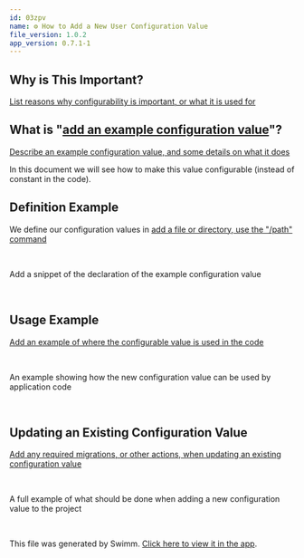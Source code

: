 ```yaml
---
id: 03zpv
name: ⚙️ How to Add a New User Configuration Value
file_version: 1.0.2
app_version: 0.7.1-1
---
```


## Why is This Important?

[List reasons why configurability is important, or what it is used for](#text-placeholder-id-4b16)

## What is "[add an example configuration value](#text-placeholder-id-4065)"?

[Describe an example configuration value, and some details on what it does](#text-placeholder-id-9c33)

In this document we will see how to make this value configurable (instead of constant in the code).

## Definition Example

We define our configuration values in [add a file or directory, use the "/path" command](#text-placeholder-id-47d1)

<br/>

<!-- TEMPLATE-swimm-snippet-placeholder -->
Add a snippet of the declaration of the example configuration value

<br/>

## Usage Example

[Add an example of where the configurable value is used in the code](#text-placeholder-id-a44d)

<br/>

<!-- TEMPLATE-swimm-snippet-placeholder -->
An example showing how the new configuration value can be used by application code

<br/>

## Updating an Existing Configuration Value

[Add any required migrations, or other actions, when updating an existing configuration value](#text-placeholder-id-8a18)

<br/>

<!-- TEMPLATE-swimm-snippet-placeholder -->
A full example of what should be done when adding a new configuration value to the project

<br/>

This file was generated by Swimm. [Click here to view it in the app](https://app.swimm.io/repos/Z2l0aHViJTNBJTNBdGVtcGxhdGVzJTNBJTNBc3dpbW1pbw==/docs/03zpv).
